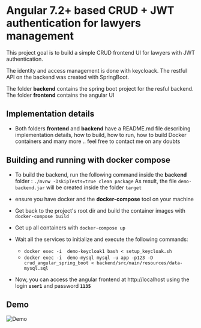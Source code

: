 # Angular 7.2+ based CRUD + JWT authentication for lawyers management

This project goal is to build a simple CRUD frontend UI for lawyers with JWT authentication.

The identity and access management is done with keycloack. The restful API on the backend was created with SpringBoot.

The folder **backend** contains the spring boot project for the resful backend. The folder **frontend** contains the angular UI

## Implementation details

- Both folders **frontend** and **backend** have a README.md file describing implementation details, how to build, how to run, how to build Docker containers and many more .. feel free to contact me on any doubts

## Building and running with docker compose

- To build the backend, run the following command inside the **backend** folder :
`./mvnw -DskipTests=true clean package`
    As result, the file `demo-backend.jar` will be created inside the folder `target`

- ensure you have docker and the **docker-compose** tool on your machine

- Get back to the project's root dir and build the container images with `docker-compose build`
- Get up all containers with `docker-compose up`
- Wait all the services to initialize and execute the following commands:
    - `docker exec -i  demo-keycloak1 bash < setup_keycloak.sh`
    - `docker exec -i  demo-mysql mysql -u app -p123 -D crud_angular_spring_boot < backend/src/main/resources/data-mysql.sql`
- Now, you can access the angular frontend at http://localhost using the login **`user1`** and password **`1135`**

## Demo
![Demo](/demo.gif?raw=true "Demo")
